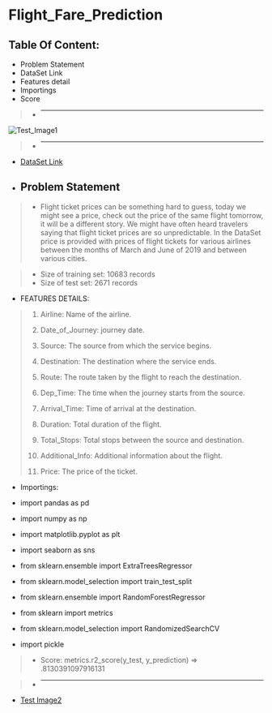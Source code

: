# Flight_Fare_Prediction

## Table Of Content:
- Problem Statement
- DataSet Link
- Features detail
- Importings
- Score


> - ______________________________________________________________________________________________________________________________________________________________________________
![Test_Image1](https://wonderfulengineering.com/wp-content/uploads/2014/05/airplane-wallpaper-2.jpg)
> - ______________________________________________________________________________________________________________________________________________________________________________

- [DataSet Link](https://www.kaggle.com/nikhilmittal/flight-fare-prediction-mh)


 - ## Problem Statement
> - Flight ticket prices can be something hard to guess, today we might see a price, check out the price of the same flight tomorrow, it will be a different story. We might have often heard travelers saying that flight ticket prices are so unpredictable.  In the DataSet price is provided with prices of flight tickets for various airlines between the months of March and June of 2019 and between various cities.

> - Size of training set: 10683 records
> - Size of test set: 2671 records
> 
  - FEATURES DETAILS:
> 1. Airline: Name of the airline.
> 
> 2. Date_of_Journey: journey date.
> 
> 3. Source: The source from which the service begins.
> 
> 4. Destination: The destination where the service ends.
> 
> 5. Route: The route taken by the flight to reach the destination.
> 
> 6. Dep_Time: The time when the journey starts from the source.
> 
> 7. Arrival_Time: Time of arrival at the destination.
> 
> 8. Duration: Total duration of the flight.
> 
> 9. Total_Stops: Total stops between the source and destination.
> 
> 10. Additional_Info: Additional information about the flight.
> 
> 11. Price: The price of the ticket.

- Importings:

- import pandas as pd
- import numpy as np
- import matplotlib.pyplot as plt
- import seaborn as sns
- from sklearn.ensemble import ExtraTreesRegressor
- from sklearn.model_selection import train_test_split
- from sklearn.ensemble import RandomForestRegressor
- from sklearn import metrics
- from sklearn.model_selection import RandomizedSearchCV
- import pickle


> - Score:
metrics.r2_score(y_test, y_prediction)
=> .8130391097916131


> - ___________________________________________________________________________________________________________________________________________________________________________


* [Test Image2](https://content.altexsoft.com/media/2021/08/word-image-20.png)


